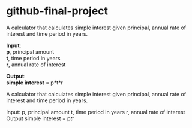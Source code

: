 # github-final-project

A calculator that calculates simple interest given principal, annual rate of interest and time period in years.

**Input**:</br>
  <span>  **p**, principal amount</br></span>
  <span>  **t**, time period in years</br></span>
  <span>  **r**, annual rate of interest</br></span>
   
**Output**:</br>
   </span>  __simple interest__ = p\*t\*r</span>
   
A calculator that calculates simple interest given principal, annual rate of interest and time period in years.

Input:
   p, principal amount
   t, time period in years
   r, annual rate of interest
Output
   simple interest = p*t*r
